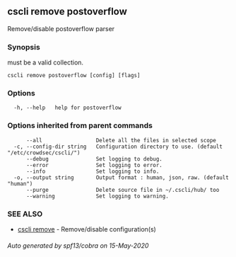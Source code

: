 ## cscli remove postoverflow

Remove/disable postoverflow parser

### Synopsis

<config> must be a valid collection.

```
cscli remove postoverflow [config] [flags]
```

### Options

```
  -h, --help   help for postoverflow
```

### Options inherited from parent commands

```
      --all                 Delete all the files in selected scope
  -c, --config-dir string   Configuration directory to use. (default "/etc/crowdsec/cscli/")
      --debug               Set logging to debug.
      --error               Set logging to error.
      --info                Set logging to info.
  -o, --output string       Output format : human, json, raw. (default "human")
      --purge               Delete source file in ~/.cscli/hub/ too
      --warning             Set logging to warning.
```

### SEE ALSO

* [cscli remove](cscli_remove.md)	 - Remove/disable configuration(s)

###### Auto generated by spf13/cobra on 15-May-2020
